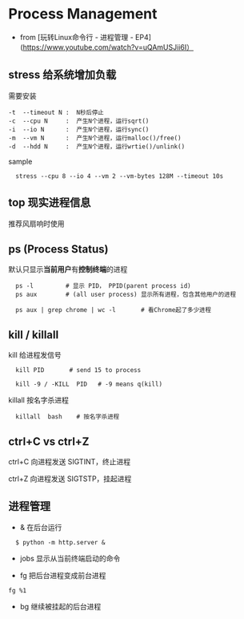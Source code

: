 # Process Management

- from [玩转Linux命令行 - 进程管理 - EP4](https://www.youtube.com/watch?v=uQAmUSJii6I）


## stress  给系统增加负载
需要安装

```
-t  --timeout N :  N秒后停止
-c  --cpu N     :  产生N个进程，运行sqrt()
-i  --io N      :  产生N个进程，运行sync()
-m  --vm N      :  产生N个进程，运行malloc()/free()
-d  --hdd N     :  产生N个进程，运行wrtie()/unlink()
```
sample
```
  stress --cpu 8 --io 4 --vm 2 --vm-bytes 128M --timeout 10s
```

## top  现实进程信息
推荐风扇响时使用

## ps (Process Status)
默认只显示**当前用户**有**控制终端**的进程
```
  ps -l         # 显示 PID， PPID(parent process id)
  ps aux        # (all user process) 显示所有进程，包含其他用户的进程

  ps aux | grep chrome | wc -l       # 看Chrome起了多少进程
```

## kill / killall
kill 给进程发信号
```
  kill PID       # send 15 to process 

  kill -9 / -KILL  PID   # -9 means q(kill)
```
killall 按名字杀进程
```
  killall  bash    # 按名字杀进程
```

## ctrl+C vs ctrl+Z
ctrl+C 向进程发送 SIGTINT，终止进程

ctrl+Z 向进程发送 SIGTSTP，挂起进程


## 进程管理
- & 在后台运行
``` 
  $ python -m http.server &
```
- jobs 显示从当前终端启动的命令

- fg 把后台进程变成前台进程
```
fg %1
```
- bg 继续被挂起的后台进程

